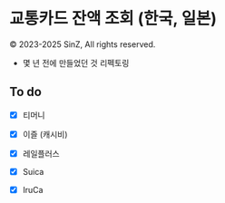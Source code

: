 # 교통카드 잔액 조회 (한국, 일본)
© 2023-2025 SinZ, All rights reserved.

- 몇 년 전에 만들었던 것 리펙토링

## To do
- [x] 티머니
- [x] 이즐 (캐시비)
- [x] 레일플러스
- [x] Suica
- [x] IruCa

